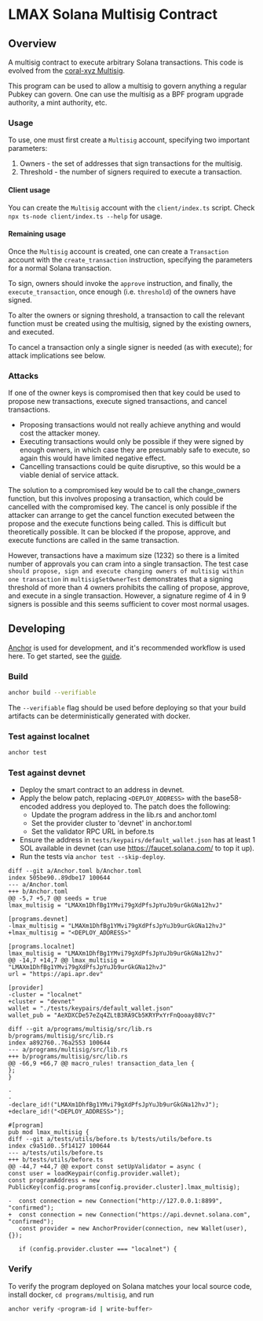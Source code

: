 # LMAX Solana Multisig Contract

## Overview

A multisig contract to execute arbitrary Solana transactions.
This code is evolved from the [coral-xyz Multisig](https://github.com/coral-xyz/multisig).

This program can be used to allow a multisig to govern anything a regular Pubkey can govern. One can use the multisig
as a BPF program upgrade authority, a mint authority, etc.

### Usage

To use, one must first create a `Multisig` account, specifying two important parameters:

1. Owners - the set of addresses that sign transactions for the multisig.
2. Threshold - the number of signers required to execute a transaction.

#### Client usage

You can create the `Multisig` account with the `client/index.ts` script. Check `npx ts-node client/index.ts --help`
for usage.

#### Remaining usage

Once the `Multisig` account is created, one can create a `Transaction` account with the `create_transaction`
instruction, specifying the parameters for a normal Solana transaction.

To sign, owners should invoke the `approve` instruction, and finally, the `execute_transaction`, once enough
(i.e. `threshold`) of the owners have signed.

To alter the owners or signing threshold, a transaction to call the relevant function must be created using the
multisig, signed by the existing owners, and executed.

To cancel a transaction only a single signer is needed (as with execute); for attack implications see below.

### Attacks

If one of the owner keys is compromised then that key could be used to propose new transactions, execute signed
transactions, and cancel transactions.

- Proposing transactions would not really achieve anything and would cost the attacker money.
- Executing transactions would only be possible if they were signed by enough owners, in which case they are presumably
  safe to execute, so again this would have limited negative effect.
- Cancelling transactions could be quite disruptive, so this would be a viable denial of service attack.

The solution to a compromised key would be to call the change_owners function, but this involves proposing a
transaction, which could be cancelled with the compromised key. The cancel is only possible if the attacker can
arrange to get the cancel function executed between the propose and the execute functions being called. This is
difficult but theoretically possible. It can be blocked if the propose, approve, and execute functions are called in
the same transaction.

However, transactions have a maximum size (1232) so there is a limited number of approvals you can cram into a single
transaction. The test case `should propose, sign and execute changing owners of multisig within one transaction` in
`multisigSetOwnerTest` demonstrates that a signing threshold of more than 4 owners prohibits the calling of propose,
approve, and execute in a single transaction. However, a signature regime of 4 in 9 signers is possible and this seems
sufficient to cover most normal usages.

## Developing

[Anchor](https://github.com/coral-xyz/anchor) is used for development, and it's recommended workflow is used here.
To get started, see the [guide](https://anchor-lang.com).

### Build

```bash
anchor build --verifiable
```

The `--verifiable` flag should be used before deploying so that your build artifacts can be deterministically generated
with docker.

### Test against localnet

```bash
anchor test
```

### Test against devnet

- Deploy the smart contract to an address in devnet.
- Apply the below patch, replacing `<DEPLOY_ADDRESS>` with the base58-encoded address you deployed to. The patch does the following:
  - Update the program address in the lib.rs and anchor.toml
  - Set the provider cluster to 'devnet' in anchor.toml
  - Set the validator RPC URL in before.ts
- Ensure the address in `tests/keypairs/default_wallet.json` has at least 1 SOL available in devnet (can use https://faucet.solana.com/ to top it up).
- Run the tests via `anchor test --skip-deploy`.

```
diff --git a/Anchor.toml b/Anchor.toml
index 505be90..89dbe17 100644
--- a/Anchor.toml
+++ b/Anchor.toml
@@ -5,7 +5,7 @@ seeds = true
lmax_multisig = "LMAXm1DhfBg1YMvi79gXdPfsJpYuJb9urGkGNa12hvJ"

[programs.devnet]
-lmax_multisig = "LMAXm1DhfBg1YMvi79gXdPfsJpYuJb9urGkGNa12hvJ"
+lmax_multisig = "<DEPLOY_ADDRESS>"

[programs.localnet]
lmax_multisig = "LMAXm1DhfBg1YMvi79gXdPfsJpYuJb9urGkGNa12hvJ"
@@ -14,7 +14,7 @@ lmax_multisig = "LMAXm1DhfBg1YMvi79gXdPfsJpYuJb9urGkGNa12hvJ"
url = "https://api.apr.dev"

[provider]
-cluster = "localnet"
+cluster = "devnet"
wallet = "./tests/keypairs/default_wallet.json"
wallet_pub = "AeXDXCDe57eZq4ZLtB3RA9Cb5KRYPxYrFnQooay88Vc7"

diff --git a/programs/multisig/src/lib.rs b/programs/multisig/src/lib.rs
index a892760..76a2553 100644
--- a/programs/multisig/src/lib.rs
+++ b/programs/multisig/src/lib.rs
@@ -66,9 +66,7 @@ macro_rules! transaction_data_len {
};
}

-
-
-declare_id!("LMAXm1DhfBg1YMvi79gXdPfsJpYuJb9urGkGNa12hvJ");
+declare_id!("<DEPLOY_ADDRESS>");

#[program]
pub mod lmax_multisig {
diff --git a/tests/utils/before.ts b/tests/utils/before.ts
index c9a51d0..5f14127 100644
--- a/tests/utils/before.ts
+++ b/tests/utils/before.ts
@@ -44,7 +44,7 @@ export const setUpValidator = async (
const user = loadKeypair(config.provider.wallet);
const programAddress = new PublicKey(config.programs[config.provider.cluster].lmax_multisig);

-  const connection = new Connection("http://127.0.0.1:8899", "confirmed");
+  const connection = new Connection("https://api.devnet.solana.com", "confirmed");
   const provider = new AnchorProvider(connection, new Wallet(user), {});

   if (config.provider.cluster === "localnet") {
```

### Verify

To verify the program deployed on Solana matches your local source code, install docker, `cd programs/multisig`, and run

```bash
anchor verify <program-id | write-buffer>
```
